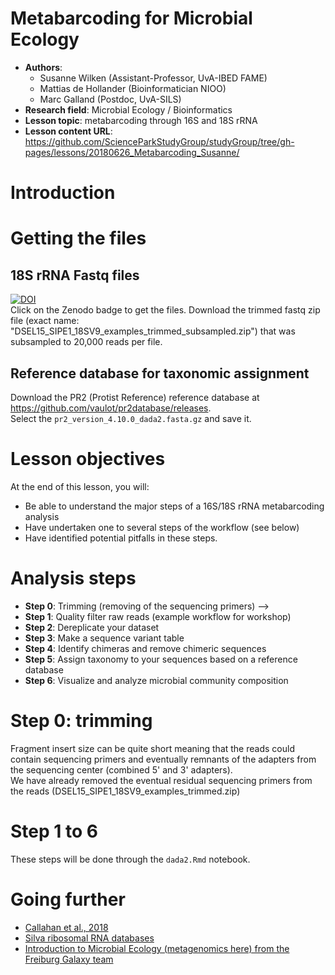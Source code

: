 # Metabarcoding for Microbial Ecology

 - **Authors**: 
   - Susanne Wilken (Assistant-Professor, UvA-IBED FAME)
   - Mattias de Hollander (Bioinformatician NIOO)
   - Marc Galland (Postdoc, UvA-SILS)
 - **Research field**: Microbial Ecology / Bioinformatics
 - **Lesson topic**: metabarcoding through 16S and 18S rRNA  
 - **Lesson content URL**: <https://github.com/ScienceParkStudyGroup/studyGroup/tree/gh-pages/lessons/20180626_Metabarcoding_Susanne/>

# Introduction

# Getting the files

## 18S rRNA Fastq files
[![DOI](https://zenodo.org/badge/DOI/10.5281/zenodo.1297334.svg)](https://doi.org/10.5281/zenodo.1297334)  
Click on the Zenodo badge to get the files. Download the trimmed fastq zip file (exact name: "DSEL15_SIPE1_18SV9_examples_trimmed_subsampled.zip") that was subsampled to 20,000 reads per file.

##  Reference database for taxonomic assignment
Download the PR2 (Protist Reference) reference database at https://github.com/vaulot/pr2database/releases.  
Select the `pr2_version_4.10.0_dada2.fasta.gz` and save it. 

# Lesson objectives
At the end of this lesson, you will:
- Be able to understand the major steps of a 16S/18S rRNA metabarcoding analysis
- Have undertaken one to several steps of the workflow (see below)
- Have identified potential pitfalls in these steps.

# Analysis steps
- **Step 0**: Trimming (removing of the sequencing primers) --> 
- **Step 1**: Quality filter raw reads (example workflow for workshop)  
- **Step 2**: Dereplicate your dataset    
- **Step 3**: Make a sequence variant table  
- **Step 4**: Identify chimeras and remove chimeric sequences   
- **Step 5**: Assign taxonomy to your sequences based on a reference database    
- **Step 6**: Visualize and analyze microbial community composition  

# Step 0: trimming
Fragment insert size can be quite short meaning that the reads could contain sequencing primers and eventually remnants of the adapters from the sequencing center (combined 5' and 3' adapters).  
We have already removed the eventual residual sequencing primers from the reads (DSEL15_SIPE1_18SV9_examples_trimmed.zip)

# Step 1 to 6                         
These steps will be done through the `dada2.Rmd` notebook. 

# Going further
- [Callahan et al., 2018](https://www.nature.com/articles/nmeth.3869)
- [Silva ribosomal RNA databases](https://www.arb-silva.de/) 
- [Introduction to Microbial Ecology (metagenomics here) from the Freiburg Galaxy team](http://galaxyproject.github.io/training-material/topics/metagenomics/slides/introduction.html#14)
